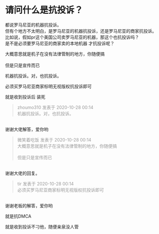 # 请问什么是抗投诉？


都说罗马尼亚的机器抗投诉。<br />
但有个地方不太明白，是罗马尼亚的机器抗投诉，还是罗马尼亚的商家抗投诉。<br />
比如说，假如pr这个美国公司卖罗马尼亚的机器，那这个也抗投诉吗？<br />
是不是必须要罗马尼亚的商家卖的本地机器 才抗投诉呢？

大概意思就是机子在没有法律管制的地方，你随便搞<br />
<br />
但是只是宣传而已

机器抗投诉。对，也抗投诉。

必须买罗马尼亚商家标明无视版权抗投诉即可

就是收到投诉后 装死 

<div class="quote"><blockquote><font color="#999999">zhoumo310 发表于 2020-10-28 00:14</font><br />
<font color="#999999">机器抗投诉。对，也抗投诉。</font></blockquote></div><br />
谢谢大佬解答，爱你哟

<div class="quote"><blockquote><font color="#999999">微笑着吃饭 发表于 2020-10-28 00:14</font><br />
<font color="#999999">大概意思就是机子在没有法律管制的地方，你随便搞<br />
<br />
但是只是宣传而已</font></blockquote></div><br />
谢谢大佬的回复。

<div class="quote"><blockquote><font color="#999999">tir 发表于 2020-10-28 00:14</font><br />
<font color="#999999">必须买罗马尼亚商家标明无视版权抗投诉即可</font></blockquote></div><br />
谢谢老板的解答，爱你哟

就是抗DMCA<img id="aimg_nma4v" onclick="zoom(this, this.src, 0, 0, 0)" class="zoom" src="https://cdn.jsdelivr.net/gh/hishis/forum-master/public/images/patch.gif" onmouseover="img_onmouseoverfunc(this)" onload="thumbImg(this)" border="0" alt="" />

就是收到投诉不刁他，随便亲泉没人管<img src="static/image/smiley/default/lol.gif" smilieid="12" border="0" alt="" />

